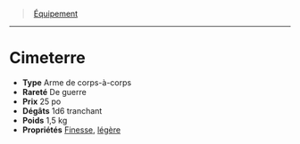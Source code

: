 ﻿---
!EquipmentItem
Type: Arme de corps-à-corps
Price: 25 po
Weight: 1,5 kg
Rarity: De guerre
Damages: 1d6 tranchant
Properties: '[Finesse](hd_weapons_finesse.md), [légère](hd_weapons_legere.md)'
Id: equipment_hd.md#cimeterre
ParentLink: equipment_hd.md#Équipement
Name: Cimeterre
ParentName: Équipement
NameLevel: 1
Attributes: {}
AttributesDictionary: >+
  {}

---
> [Équipement](hd_equipment.md)

---

# Cimeterre

- **Type** Arme de corps-à-corps
- **Rareté** De guerre
- **Prix** 25 po
- **Dégâts** 1d6 tranchant
- **Poids** 1,5 kg
- **Propriétés** [Finesse](hd_weapons_finesse.md), [légère](hd_weapons_legere.md)


